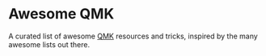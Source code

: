 # Awesome QMK

A curated list of awesome [QMK](https://qmk.fm/) resources and tricks, inspired by the many awesome lists out there.
